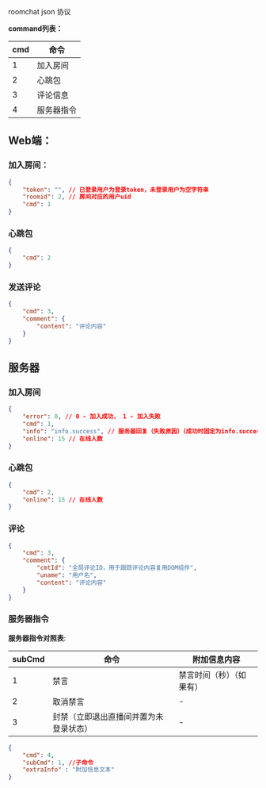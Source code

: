 roomchat json 协议

**command列表：**

| cmd | 命令 |
| --- | ---- |
| 1 | 加入房间 |
| 2 | 心跳包 |
| 3 | 评论信息 |
| 4 | 服务器指令 |

## Web端：

### 加入房间：

```json
{
    "token": "", // 已登录用户为登录token，未登录用户为空字符串
    "roomid": 2, // 房间对应的用户uid
    "cmd": 1
}
```

### 心跳包

```json
{
    "cmd": 2
}
```

### 发送评论

```json
{
    "cmd": 3,
    "comment": {
        "content": "评论内容"
    }
}
```

## 服务器

### 加入房间

```json
{
    "error": 0, // 0 - 加入成功， 1 - 加入失败
    "cmd": 1,
    "info": "info.success", // 服务器回复（失败原因）（成功时固定为info.success）
    "online": 15 // 在线人数
}
```

### 心跳包

```json
{
    "cmd": 2,
    "online": 15 // 在线人数
}
```

### 评论

```json
{
    "cmd": 3,
    "comment": {
        "cmtId": "全局评论ID，用于跟踪评论内容复用DOM组件",
        "uname": "用户名",
        "content": "评论内容"
    }
}
```

### 服务器指令

**服务器指令对照表**:

| subCmd | 命令 | 附加信息内容 |
| ------ | ---- | ----------- |
| 1 | 禁言 | 禁言时间（秒）（如果有） |
| 2 | 取消禁言 | - |
| 3 | 封禁（立即退出直播间并置为未登录状态） | - |

```json
{
    "cmd": 4,
    "subCmd": 1, //子命令
    "extraInfo" : "附加信息文本"
}
```